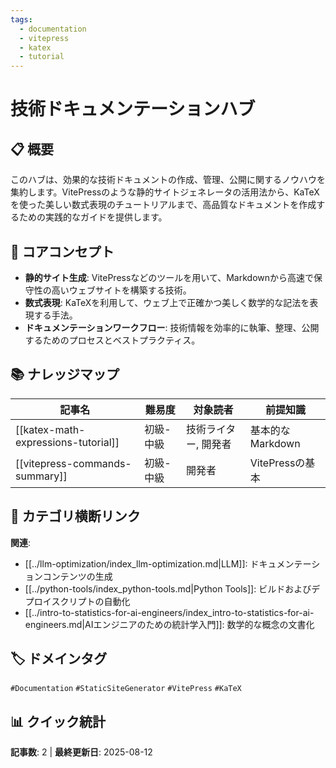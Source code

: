 ```yaml
---
tags:
  - documentation
  - vitepress
  - katex
  - tutorial
---
```


# 技術ドキュメンテーションハブ

## 📋 概要
このハブは、効果的な技術ドキュメントの作成、管理、公開に関するノウハウを集約します。VitePressのような静的サイトジェネレータの活用法から、KaTeXを使った美しい数式表現のチュートリアルまで、高品質なドキュメントを作成するための実践的なガイドを提供します。

## 🎯 コアコンセプト
- **静的サイト生成**: VitePressなどのツールを用いて、Markdownから高速で保守性の高いウェブサイトを構築する技術。
- **数式表現**: KaTeXを利用して、ウェブ上で正確かつ美しく数学的な記法を表現する手法。
- **ドキュメンテーションワークフロー**: 技術情報を効率的に執筆、整理、公開するためのプロセスとベストプラクティス。

## 📚 ナレッジマップ

| 記事名                                  | 難易度   | 対象読者              | 前提知識           |
| --------------------------------------- | -------- | --------------------- | ------------------ |
| [[katex-math-expressions-tutorial]]     | 初級-中級 | 技術ライター, 開発者 | 基本的なMarkdown   |
| [[vitepress-commands-summary]]          | 初級-中級 | 開発者                | VitePressの基本    |

## 🔗 カテゴリ横断リンク
**関連**:
- [[../llm-optimization/index_llm-optimization.md|LLM]]: ドキュメンテーションコンテンツの生成
- [[../python-tools/index_python-tools.md|Python Tools]]: ビルドおよびデプロイスクリプトの自動化
- [[../intro-to-statistics-for-ai-engineers/index_intro-to-statistics-for-ai-engineers.md|AIエンジニアのための統計学入門]]: 数学的な概念の文書化

## 🏷️ ドメインタグ
`#Documentation` `#StaticSiteGenerator` `#VitePress` `#KaTeX`

## 📊 クイック統計
**記事数**: 2 | **最終更新日**: 2025-08-12
